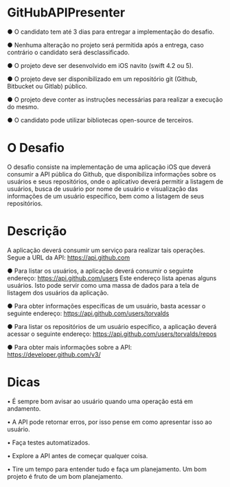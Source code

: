 # GitHubAPIPresenter

● O candidato tem até 3 dias para entregar a implementação do desafio.

● Nenhuma alteração no projeto será permitida após a entrega, caso contrário o candidato será desclassificado.

● O projeto deve ser desenvolvido em iOS navito (swift 4.2 ou 5).

● O projeto deve ser disponibilizado em um repositório git (Github, Bitbucket ou Gitlab) público.

● O projeto deve conter as instruções necessárias para realizar a execução do mesmo.

● O candidato pode utilizar bibliotecas open-source de terceiros.

# O Desafio
O desafio consiste na implementação de uma aplicação iOS que deverá consumir a API pública do Github, que disponibiliza informações sobre os usuários e seus repositórios, onde o aplicativo deverá permitir a listagem de usuários, busca de usuário por nome de usuário e visualização das informações de um usuário específico, bem como a listagem de seus repositórios.

# Descrição
A aplicação deverá consumir um serviço para realizar tais operações. Segue a URL da API:
https://api.github.com

● Para listar os usuários, a aplicação deverá consumir o seguinte endereço:
https://api.github.com/users
Este endereço lista apenas alguns usuários. Isto pode servir como uma massa de dados para a tela de listagem dos usuários da aplicação.

● Para obter informações específicas de um usuário, basta acessar o seguinte endereço:
https://api.github.com/users/torvalds

● Para listar os repositórios de um usuário específico, a aplicação deverá acessar o seguinte endereço:
https://api.github.com/users/torvalds/repos

● Para obter mais informações sobre a API:
https://developer.github.com/v3/

# Dicas
• É sempre bom avisar ao usuário quando uma operação está em andamento.

• A API pode retornar erros, por isso pense em como apresentar isso ao usuário.

• Faça testes automatizados.

• Explore a API antes de começar qualquer coisa.

• Tire um tempo para entender tudo e faça um planejamento. Um bom projeto é fruto de um bom planejamento.
